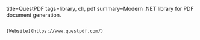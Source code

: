 title=QuestPDF
tags=library, clr, pdf
summary=Modern .NET library for PDF document generation.
~~~~~~

[Website](https://www.questpdf.com/)

